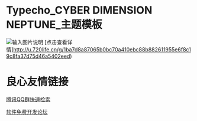 # Typecho_CYBER DIMENSION NEPTUNE_主题模板
![输入图片说明](https://gitee.com/uploads/images/2018/0226/100606_f7a53e8c_1258290.jpeg "db771519474741.jpg")
[点击查看详情]http://u.720life.cn/g/1ba7d8a87065b0bc70a410ebc88b882611955e6f8c19c8fa37d75d46a5402eed) 


 # 良心友情链接

[腾讯QQ群快速检索](http://u.720life.cn/s/8cf73f7c)

[软件免费开发论坛](http://u.720life.cn/s/bbb01dc0)